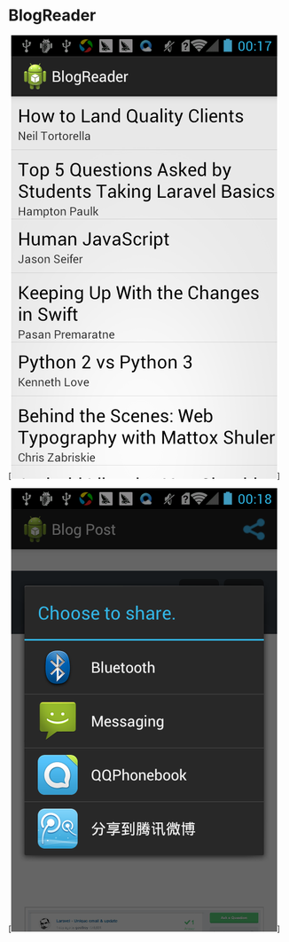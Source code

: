 BlogReader
==========

[![BlogReader](https://raw.githubusercontent.com/weidongjian/ImageBackup/master/blogReader01.png)]

[![CodePath](https://raw.githubusercontent.com/weidongjian/ImageBackup/master/blogReader03.png)]
